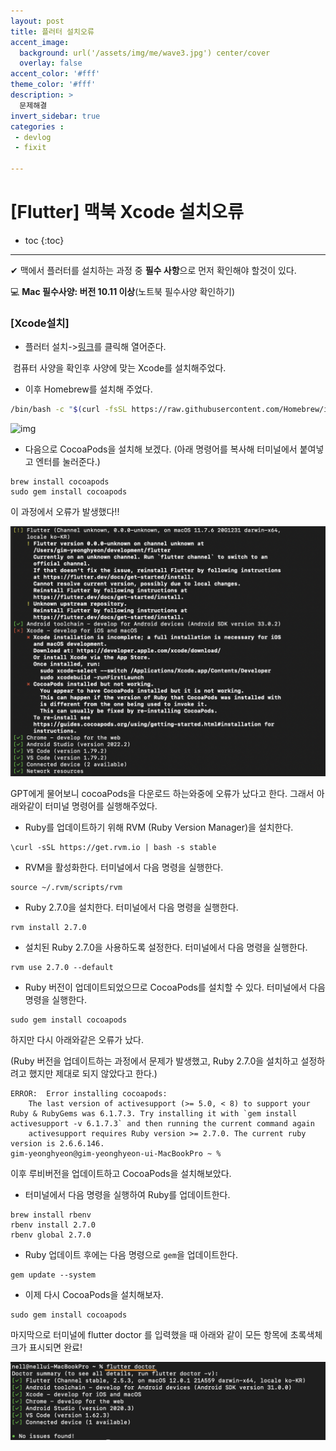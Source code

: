 ```yaml
---
layout: post
title: 플러터 설치오류
accent_image: 
  background: url('/assets/img/me/wave3.jpg') center/cover
  overlay: false
accent_color: '#fff'
theme_color: '#fff'
description: >
  문제해결
invert_sidebar: true
categories :
 - devlog	
 - fixit

---
```


# [Flutter] 맥북 Xcode 설치오류



* toc
{:toc}
---

✔ 맥에서 플러터를 설치하는 과정 중  **필수 사항**으로 먼저 확인해야 할것이 있다.

💻 **Mac 필수사양: 버전 10.11 이상**(노트북 필수사양 확인하기)



### **[Xcode설치]**

* 플러터 설치->[링크](https://xcodereleases.com/)를 클릭해 열어준다.

​	컴퓨터 사양을 확인후 사양에 맞는 Xcode를 설치해주었다.

* 이후 Homebrew를 설치해 주었다.

```bash
/bin/bash -c "$(curl -fsSL https://raw.githubusercontent.com/Homebrew/install/HEAD/install.sh)"
```

![img](https://teamsparta.notion.site/image/https%3A%2F%2Fs3-us-west-2.amazonaws.com%2Fsecure.notion-static.com%2Fa3828ed3-a3e0-4880-aa76-d312f986ecd1%2FScreen_Shot_2022-09-20_at_3.11.02_PM.png?id=1a874d67-e5e8-443b-8344-2f5f421bfd7c&table=block&spaceId=83c75a39-3aba-4ba4-a792-7aefe4b07895&width=2000&userId=&cache=v2)

* 다음으로 CocoaPods을 설치해 보겠다. (아래 명령어를 복사해 터미널에서 붙여넣고 엔터를 눌러준다.)

```
brew install cocoapods
sudo gem install cocoapods
```

이 과정에서 오류가 발생했다!!

![image-20230618210300976](../../../assets/img/blog/image-20230618210300976.png)

GPT에게 물어보니 cocoaPods을 다운로드 하는와중에 오류가 났다고 한다.
그래서 아래와같이 터미널 명령어를 실행해주었다.

* Ruby를 업데이트하기 위해 RVM (Ruby Version Manager)을 설치한다.

```
\curl -sSL https://get.rvm.io | bash -s stable
```

* RVM을 활성화한다. 터미널에서 다음 명령을 실행한다.

```
source ~/.rvm/scripts/rvm
```

* Ruby 2.7.0을 설치한다. 터미널에서 다음 명령을 실행한다.

```
rvm install 2.7.0
```

* 설치된 Ruby 2.7.0을 사용하도록 설정한다. 터미널에서 다음 명령을 실행한다.

```
rvm use 2.7.0 --default
```

* Ruby 버전이 업데이트되었으므로 CocoaPods를 설치할 수 있다. 터미널에서 다음 명령을 실행한다.

```
sudo gem install cocoapods
```



하지만 다시 아래와같은 오류가 났다.

(Ruby 버전을 업데이트하는 과정에서 문제가 발생했고, Ruby 2.7.0을 설치하고 설정하려고 했지만 제대로 되지 않았다고 한다.)

```
ERROR:  Error installing cocoapods:
	The last version of activesupport (>= 5.0, < 8) to support your Ruby & RubyGems was 6.1.7.3. Try installing it with `gem install activesupport -v 6.1.7.3` and then running the current command again
	activesupport requires Ruby version >= 2.7.0. The current ruby version is 2.6.6.146.
gim-yeonghyeon@gim-yeonghyeon-ui-MacBookPro ~ % 
```

이후 루비버전을 업데이트하고 CocoaPods을 설치해보았다.

*  터미널에서 다음 명령을 실행하여 Ruby를 업데이트한다.

```
brew install rbenv
rbenv install 2.7.0
rbenv global 2.7.0
```

* Ruby 업데이트 후에는 다음 명령으로 `gem`을 업데이트한다.

```
gem update --system
```

* 이제 다시 CocoaPods을 설치해보자.

```
sudo gem install cocoapods
```



마지막으로 터미널에 flutter doctor 를 입력했을 때 아래와 같이 모든 항목에 초록색체크가 표시되면 완료!

![image-20230618210416956](../../../assets/img/blog/image-20230618210416956.png)

